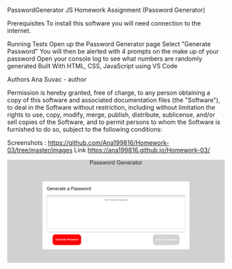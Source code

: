 PasswordGenerator
JS Homework Assignment (Password Generator)

Prerequisites
To install this software you will need connection to the internet.

Running Tests
Open up the Password Generator page
Select "Generate Password"
You will then be alerted with 4 prompts on the make up of your password
Open your console log to see what numbers are randomly generated
Built With
HTML, CSS, JavaScript using VS Code

Authors
Ana Suvac - author

Permission is hereby granted, free of charge, to any person obtaining a copy of this software and associated documentation files (the "Software"), to deal in the Software without restriction, including without limitation the rights to use, copy, modify, merge, publish, distribute, sublicense, and/or sell copies of the Software, and to permit persons to whom the Software is furnished to do so, subject to the following conditions:

Screenshots : https://github.com/Ana199816/Homework-03/tree/master/images
Link
https://ana199816.github.io/Homework-03/

<img src ="images/screenshot pasw.PNG">
